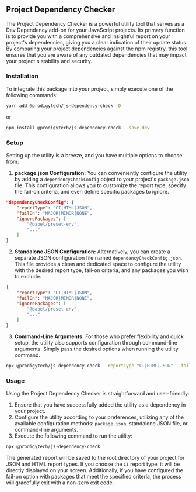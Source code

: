 ## Project Dependency Checker

The Project Dependency Checker is a powerful utility tool that serves as a Dev Dependency add-on for your JavaScript projects. Its primary function is to provide you with a comprehensive and insightful report on your project's dependencies, giving you a clear indication of their update status. By comparing your project dependencies against the npm registry, this tool ensures that you are aware of any outdated dependencies that may impact your project's stability and security.

### Installation

To integrate this package into your project, simply execute one of the following commands:

```bash
yarn add @prodigytech/js-dependency-check -D
```

or

```bash
npm install @prodigytech/js-dependency-check --save-dev
```

### Setup

Setting up the utility is a breeze, and you have multiple options to choose from:

1. **package.json Configuration:** You can conveniently configure the utility by adding a `dependencyCheckConfig` object to your project's `package.json` file. This configuration allows you to customize the report type, specify the fail-on criteria, and even define specific packages to ignore.

```json
"dependencyCheckConfig": {
    "reportType": "CI|HTML|JSON",
    "failOn": "MAJOR|MINOR|NONE",
    "ignorePackages": [
        "@babel/preset-env",
        "..."
    ]
}
```

2. **Standalone JSON Configuration:** Alternatively, you can create a separate JSON configuration file named `dependencyCheckConfig.json`. This file provides a clean and dedicated space to configure the utility with the desired report type, fail-on criteria, and any packages you wish to exclude.

```json
{
    "reportType": "CI|HTML|JSON",
    "failOn": "MAJOR|MINOR|NONE",
    "ignorePackages": [
        "@babel/preset-env",
        "..."
    ]
}
```

3. **Command-Line Arguments:** For those who prefer flexibility and quick setup, the utility also supports configuration through command-line arguments. Simply pass the desired options when running the utility command.

```bash
npx @prodigytech/js-dependency-check --reportType "CI|HTML|JSON" --failOn "MAJOR|MINOR|NONE" --ignorePackages axios 
```

### Usage

Using the Project Dependency Checker is straightforward and user-friendly:

1. Ensure that you have successfully added the utility as a dependency in your project.
2. Configure the utility according to your preferences, utilizing any of the available configuration methods: `package.json`, standalone JSON file, or command-line arguments.
3. Execute the following command to run the utility:

```bash
npx @prodigytech/js-dependency-check
```

The generated report will be saved to the root directory of your project for JSON and HTML report types. If you choose the `CI` report type, it will be directly displayed on your screen. Additionally, if you have configured the fail-on option with packages that meet the specified criteria, the process will gracefully exit with a non-zero exit code.
